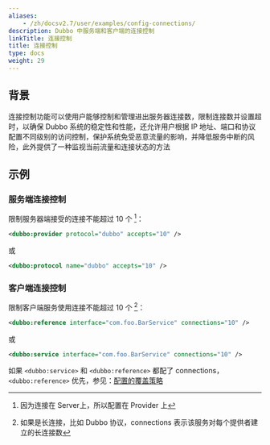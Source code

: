 ```yaml
---
aliases:
    - /zh/docsv2.7/user/examples/config-connections/
description: Dubbo 中服务端和客户端的连接控制
linkTitle: 连接控制
title: 连接控制
type: docs
weight: 29
---
```



## 背景
连接控制功能可以使用户能够控制和管理进出服务器连接数，限制连接数并设置超时，以确保 Dubbo 系统的稳定性和性能，还允许用户根据 IP 地址、端口和协议配置不同级别的访问控制，保护系统免受恶意流量的影响，并降低服务中断的风险，此外提供了一种监视当前流量和连接状态的方法

## 示例
### 服务端连接控制

限制服务器端接受的连接不能超过 10 个 [^1]：

```xml
<dubbo:provider protocol="dubbo" accepts="10" />
```

或

```xml
<dubbo:protocol name="dubbo" accepts="10" />
```

### 客户端连接控制

限制客户端服务使用连接不能超过 10 个 [^2]：

```xml
<dubbo:reference interface="com.foo.BarService" connections="10" />
```

或

```xml
<dubbo:service interface="com.foo.BarService" connections="10" />
```

如果 `<dubbo:service>` 和 `<dubbo:reference>` 都配了 connections，`<dubbo:reference>` 优先，参见：[配置的覆盖策略](../../configuration/xml)

[^1]: 因为连接在 Server上，所以配置在 Provider 上
[^2]: 如果是长连接，比如 Dubbo 协议，connections 表示该服务对每个提供者建立的长连接数
